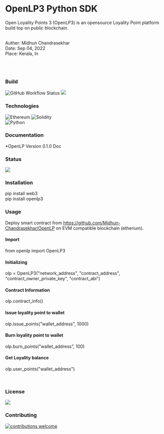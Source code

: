 # OpenLP3 Python SDK
Open Loyality Points 3 (OpenLP3) is an opensource Loyality Point platform build top on public blockchain.

<br>
Auther: Midhun Chandrasekhar
<br>
Date: Sep 04, 2022
<br>
Place: Kerala, In

<br><br>

### Build
![GitHub Workflow Status](https://img.shields.io/github/workflow/status/dwyl/auth_plug/Elixir%20CI?label=build&style=flat-square)
![](https://img.shields.io/badge/Maintained%3F-yes-green.svg)
<br>

### Technologies
![Ethereum](https://img.shields.io/badge/Ethereum-3C3C3D?style=for-the-badge&logo=Ethereum&logoColor=white)
![Solidity](https://img.shields.io/badge/Solidity-%23363636.svg?style=for-the-badge&logo=solidity&logoColor=white)
<br>
![Python](https://img.shields.io/badge/python-3670A0?style=for-the-badge&logo=python&logoColor=ffdd54)
<br>

### Documentation
*OpenLP Version 0.1.0 Doc
<br>

### Status
![](https://img.shields.io/website-up-down-green-red/http/monip.org.svg)


### Installation
pip install web3
<br>
pip install openlp3

### Usage

Deploy smart contract from https://github.com/Midhun-Chandrasekhar/OpenLP on EVM
compatible blockchain (etherium). 

#### Import
from openlp import OpenLP3

#### Initializing
olp = OpenLP3("network_address", "contract_address", "contract_owner_private_key", "contract_abi")

#### Contract Information
olp.contract_info()

#### Issue loyality point to wallet
olp.issue_points("wallet_address", 1000)

#### Burn loyality point to wallet
olp.burn_points("wallet_address", 100)

#### Get Loyality balance
olp.user_points("wallet_address")

<br>

### License
![](https://camo.githubusercontent.com/afa3b4832847df4bdf741044e496aa501da653e7d9c9cbb60091f3faa5bcb673/68747470733a2f2f696d672e736869656c64732e696f2f62616467652f6c6963656e73652d4d49542d6f72616e6765)
<br>

### Contributing 
[![contributions welcome](https://img.shields.io/badge/contributions-welcome-brightgreen.svg?style=flat)](https://github.com/Midhun-Chandrasekhar/OpenLP)


